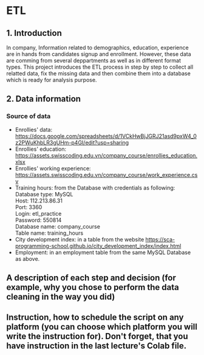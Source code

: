 # ETL

## 1. Introduction
In company, Information related to demographics, education, experience are in hands from candidates signup and enrollment.
However, these data are comming from several deppartments as well as in different format types.
This project introduces the ETL process in step by step to collect all relatted data, fix the missing data and then combine them into a database which is ready for analysis purpose.

## 2. Data information
### Source of data
- Enrollies' data: https://docs.google.com/spreadsheets/d/1VCkHwBjJGRJ21asd9pxW4_0z2PWuKhbLR3gUHm-p4GI/edit?usp=sharing
- Enrollies' education: https://assets.swisscoding.edu.vn/company_course/enrollies_education.xlsx
- Enrollies' working experience: https://assets.swisscoding.edu.vn/company_course/work_experience.csv
- Training hours: from the Database with credentials as following: \
            Database type: MySQL \
            Host: 112.213.86.31 \
            Port: 3360 \
            Login: etl_practice \
            Password: 550814 \
            Database name: company_course \
            Table name: training_hours
- City development index: in a table from the website https://sca-programming-school.github.io/city_development_index/index.html
- Employment: in an employment table from the same MySQL Database as above.

## A description of each step and decision (for example, why you chose to perform the data cleaning in the way you did)

## Instruction, how to schedule the script on any platform (you can choose which platform you will write the instruction for). Don't forget, that you have instruction in the last lecture's Colab file.
